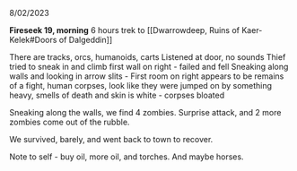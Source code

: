 8/02/2023

**Fireseek 19, morning**
6 hours trek to [[Dwarrowdeep, Ruins of Kaer-Kelek#Doors of Dalgeddin]]

There are tracks, orcs, humanoids, carts
Listened at door, no sounds
Thief tried to sneak in and climb first wall on right - failed and fell
Sneaking along walls and looking in arrow slits - First room on right appears to be remains of a fight, human corpses, look like they were jumped on by something heavy, smells of death and skin is white - corpses bloated

Sneaking along the walls, we find 4 zombies.  Surprise attack, and 2 more zombies come out of the rubble.

We survived, barely, and went back to town to recover.

Note to self - buy oil, more oil, and torches.  And maybe horses.